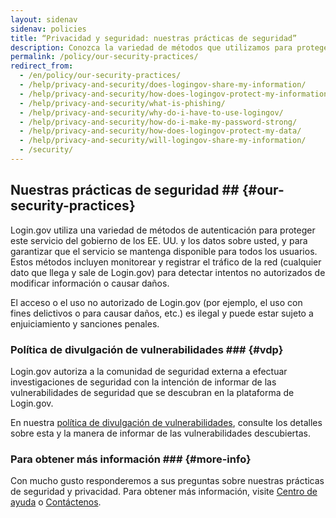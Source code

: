 ```yaml
---
layout: sidenav 
sidenav: policies 
title: “Privacidad y seguridad: nuestras prácticas de seguridad” 
description: Conozca la variedad de métodos que utilizamos para proteger este servicio del gobierno de los EE. UU. y los datos sobre usted, y para garantizar que el servicio se mantenga disponible para todos los usuarios.
permalink: /policy/our-security-practices/
redirect_from:
  - /en/policy/our-security-practices/
  - /help/privacy-and-security/does-logingov-share-my-information/
  - /help/privacy-and-security/how-does-logingov-protect-my-information/
  - /help/privacy-and-security/what-is-phishing/
  - /help/privacy-and-security/why-do-i-have-to-use-logingov/
  - /help/privacy-and-security/how-do-i-make-my-password-strong/
  - /help/privacy-and-security/how-does-logingov-protect-my-data/
  - /help/privacy-and-security/will-logingov-share-my-information/
  - /security/
---
```


## Nuestras prácticas de seguridad ## {#our-security-practices}
 Login.gov utiliza una variedad de métodos de autenticación para proteger este servicio del gobierno de los EE. UU. y los datos sobre usted, y para garantizar que el servicio se mantenga disponible para todos los usuarios. Estos métodos incluyen monitorear y registrar el tráfico de la red (cualquier dato que llega y sale de Login.gov) para detectar intentos no autorizados de modificar información o causar daños.

El acceso o el uso no autorizado de Login.gov (por ejemplo, el uso con fines delictivos o para causar daños, etc.) es ilegal y puede estar sujeto a enjuiciamiento y sanciones penales.

### Política de divulgación de vulnerabilidades ### {#vdp}
 Login.gov autoriza a la comunidad de seguridad externa a efectuar investigaciones de seguridad con la intención de informar de las vulnerabilidades de seguridad que se descubran en la plataforma de Login.gov.

En nuestra [política de divulgación de vulnerabilidades](https://handbook.tts.gsa.gov/general-information-and-resources/tech-policies/responding-to-public-disclosure-vulnerabilities/), consulte los detalles sobre esta y la manera de informar de las vulnerabilidades descubiertas.

### Para obtener más información ### {#more-info}

Con mucho gusto responderemos a sus preguntas sobre nuestras prácticas de seguridad y privacidad. Para obtener más información, visite [Centro de ayuda](/help/) o [Contáctenos](/contact/).